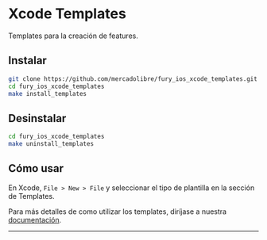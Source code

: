# Xcode Templates

Templates para la creación de features.

## Instalar

```bash
git clone https://github.com/mercadolibre/fury_ios_xcode_templates.git
cd fury_ios_xcode_templates
make install_templates
```

## Desinstalar
```bash
cd fury_ios_xcode_templates
make uninstall_templates
```

## Cómo usar
En Xcode, ``File > New > File`` y seleccionar el tipo de plantilla en la sección de Templates.

Para más detalles de como utilizar los templates, diríjase a nuestra [documentación](https://sites.google.com/mercadolibre.cl/wiki-ioscashrails/arquitectura-para-desarrollar-templates/xcode-templates?authuser=0).

---
